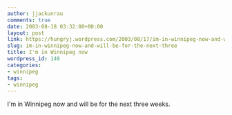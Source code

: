 ```yaml
---
author: jjackunrau
comments: true
date: 2003-08-18 03:32:00+00:00
layout: post
link: https://hungryj.wordpress.com/2003/08/17/im-in-winnipeg-now-and-will-be-for-the-next-three/
slug: im-in-winnipeg-now-and-will-be-for-the-next-three
title: I'm in Winnipeg now
wordpress_id: 149
categories:
- winnipeg
tags:
- winnipeg
---
```


I'm in Winnipeg now and will be for the next three weeks.
